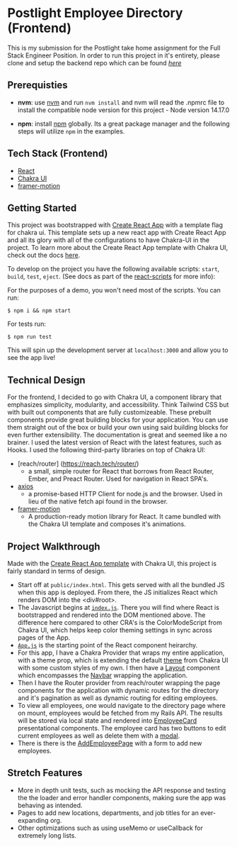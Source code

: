 # Postlight Employee Directory (Frontend)

This is my submission for the Postlight take home assignment for the Full Stack Engineer Position. In order to run this project in it's entirety, please clone and setup the backend repo which can be found *[here](https://github.com/jtx007/postlight-employee-directory-api)*

## Prerequisties

- **nvm**: use [nvm](https://github.com/nvm-sh/nvm) and run `nvm install` and nvm will read the .npmrc file to install the compatible node version for this project - Node version 14.17.0

- **npm**: install [npm](https://docs.npmjs.com/) globally. Its a great package manager and the following steps will utilize `npm` in the examples.

## Tech Stack (Frontend)

- [React](https://reactjs.org/)
- [Chakra UI](https://chakra-ui.com/docs/getting-started)
- [framer-motion](https://www.framer.com/docs/)

## Getting Started

This project was bootstrapped with [Create React App](https://github.com/facebook/create-react-app) with a template flag for chakra ui. This template sets up a new react app with Create React App and all its glory with all of the configurations to have Chakra-UI in the project. To learn more about the Create React App template with Chakra UI, check out the docs [here](https://chakra-ui.com/guides/integrations/with-cra).

To develop on the project you have the following available scripts: `start`, `build`, `test`, `eject`. (See docs as part of the [react-scripts](https://create-react-app.dev/docs/available-scripts/) for more info):

For the purposes of a demo, you won't need most of the scripts. You can run:

```
$ npm i && npm start
```

For tests run:

```
$ npm run test
```

This will spin up the development server at `localhost:3000` and allow you to see the app live!

## Technical Design

For the frontend, I decided to go with Chakra UI, a component library that emphasizes simplicity, modularity, and accessibility. Think Tailwind CSS but with built out components that are fully customizeable. These prebuilt components provide great building blocks for your application. You can use them straight out of the box or build your own using said building blocks for even further extensibility. The documentation is great and seemed like a no brainer. I used the latest version of React with the latest features, such as Hooks. I used the following third-party libraries on top of Chakra UI:


- [reach/router] (https://reach.tech/router/)
  - a small, simple router for React that borrows from React Router, Ember, and Preact Router. Used for navigation in React SPA's.
- [axios](https://axios-http.com/docs/intro)
  - a promise-based HTTP Client for node.js and the browser. Used in lieu of the native fetch api found in the browser.
- [framer-motion](https://www.framer.com/docs/)
  - A production-ready motion library for React. It came bundled with the Chakra UI template and composes it's animations.

## Project Walkthrough

Made with the  [Create React App template](https://chakra-ui.com/guides/integrations/with-cra) with Chakra UI, this project is fairly standard in terms of design.

- Start off at `public/index.html`. This gets served with all the bundled JS when this app is deployed. From there, the JS initializes React which renders DOM into the <div#root>.
- The Javascript begins at [`index.js`](src/index.js). There you will find where React is bootstrapped and rendered into the DOM mentioned above. The difference here compared to other CRA's is the ColorModeScript from Chakra UI, which helps keep color theming settings in sync across pages of the App. 
- [`App.js`](src/components/App.js) is the starting point of the React component heirarchy.
- For this app, I have a Chakra Provider that wraps my entire application, with a theme prop, which is extending the default [theme](src/theme.js) from Chakra UI with some custom styles of my own. I then have a [Layout](src/components/Layout.js) component which encompasses the [Navbar](src/components/Navbar.js) wrapping the application.
- Then I have the Router provider from reach/router wrapping the page components for the application with dynamic routes for the directory and it's pagination as well as dynamic routing for editing employees.
- To view all employees, one would navigate to the directory page where on mount, employees would be fetched from my Rails API. The results will be stored via local state and rendered into [EmployeeCard](src/components/EmployeeCard.js) presentational components. The employee card has two buttons to edit current employees as well as delete them with a [modal](src/components/DeleteModal.js).
- There is there is the [AddEmployeePage](src/pages/AddEmployee.js) with a form to add new employees.

## Stretch Features

- More in depth unit tests, such as mocking the API response and testing the the loader and error handler components, making sure the app was behaving as intended.
- Pages to add new locations, departments, and job titles for an ever-expanding org.
- Other optimizations such as using useMemo or useCallback for extremely long lists.

